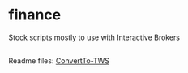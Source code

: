 # finance

Stock scripts mostly to use with Interactive Brokers

## 

Readme files:
[ConvertTo-TWS](ConvertTo-TWS.md)
